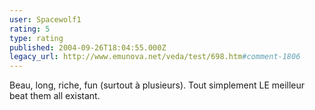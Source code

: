 ```yaml
---
user: Spacewolf1
rating: 5
type: rating
published: 2004-09-26T18:04:55.000Z
legacy_url: http://www.emunova.net/veda/test/698.htm#comment-1806
---
```

Beau, long, riche, fun (surtout à plusieurs). Tout simplement LE meilleur beat them all existant.